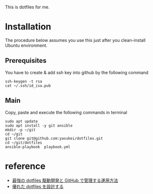 This is dotfiles for me.

# Installation
The procedure below assumes you use this just after you clean-install Ubuntu environment.

## Prerequisites
You have to create & add ssh key into github by the following command
```
ssh-keygen -t rsa
cat ~/.ssh/id_isa.pub
```

## Main
Copy, paste and execute the following commands in terminal
```
sudo apt update
sudo apt install -y git ansible
mkdir -p ~/git
cd ~/git
git clone git@github.com:yasukei/dotfiles.git
cd ~/git/dotfiles
ansible-playbook  playbook.yml
```

# reference
* [最強の dotfiles 駆動開発と GitHub で管理する運用方法](http://qiita.com/b4b4r07/items/b70178e021bef12cd4a2)
* [優れた dotfiles を設計する](http://tellme.tokyo/post/2015/07/16/dotfiles/)

